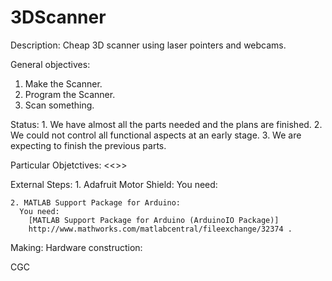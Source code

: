 3DScanner
=========
Description:
  Cheap 3D scanner using laser pointers and webcams.

General objectives:
  1. Make the Scanner.
  2. Program the Scanner.
  3. Scan something.

  Status:
    1. We have almost all the parts needed and the plans are finished.
    2. We could not control all functional aspects at an early stage.
    3. We are expecting to finish the previous parts.

Particular Objetctives:
  <<>>

External Steps:
    1. Adafruit Motor Shield:
      You need:
      
    2. MATLAB Support Package for Arduino:
      You need: 
        [MATLAB Support Package for Arduino (ArduinoIO Package)] 
        http://www.mathworks.com/matlabcentral/fileexchange/32374 .

Making:
  Hardware construction: 
   
  
CGC
